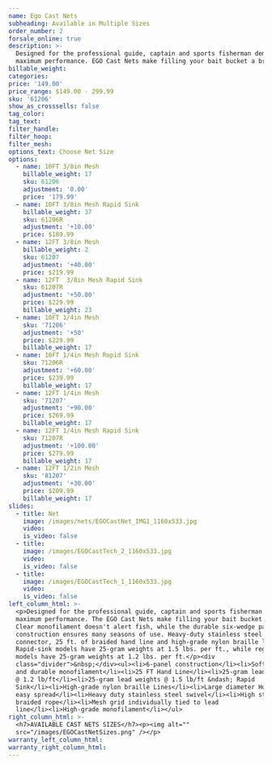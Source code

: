 ```yaml
---
name: Ego Cast Nets
subheading: Available in Multiple Sizes
order_number: 2
forsale_online: true
description: >-
  Designed for the professional guide, captain and sports fisherman demanding
  maximum performance. EGO Cast Nets make filling your bait bucket a breeze.
billable_weight: 
categories:
price: '149.00'
price_range: $149.00 - 299.99
sku: '61206'
show_as_crosssells: false
tag_color:
tag_text:
filter_handle:
filter_hoop:
filter_mesh:
options_text: Choose Net Size
options:
  - name: 10FT 3/8in Mesh
    billable_weight: 17
    sku: 61206
    adjustment: '0.00'
    price: '179.99'
  - name: 10FT 3/8in Mesh Rapid Sink
    billable_weight: 37
    sku: 61206R
    adjustment: '+10.00'
    price: $189.99
  - name: 12FT 3/8in Mesh
    billable_weight: 2
    sku: 61207
    adjustment: '+40.00'
    price: $219.99
  - name: 12FT  3/8in Mesh Rapid Sink
    sku: 61207R
    adjustment: '+50.00'
    price: $229.99
    billable_weight: 23
  - name: 10FT 1/4in Mesh
    sku: '71206'
    adjustment: '+50'
    price: $229.99
    billable_weight: 17
  - name: 10FT 1/4in Mesh Rapid Sink
    sku: 71206R
    adjustment: '+60.00'
    price: $239.99
    billable_weight: 17
  - name: 12FT 1/4in Mesh
    sku: '71207'
    adjustment: '+90.00'
    price: $269.99
    billable_weight: 17
  - name: 12FT 1/4in Mesh Rapid Sink
    sku: 71207R
    adjustment: '+100.00'
    price: $279.99
    billable_weight: 17
  - name: 12FT 1/2in Mesh
    sku: '81207'
    adjustment: '+30.00'
    price: $209.99
    billable_weight: 17
slides:
  - title: Net
    image: /images/nets/EGOCastNet_IMG1_1160x533.jpg
    video:
    is_video: false
  - title:
    image: /images/EGOCastTech_2_1160x533.jpg
    video:
    is_video: false
  - title:
    image: /images/EGOCastTech_1_1160x533.jpg
    video:
    is_video: false
left_column_html: >-
  <p>Designed for the professional guide, captain and sports fisherman demanding
  maximum performance. The EGO Cast Nets make filling your bait bucket a breeze.
  Clear monofilament doesn't alert fish, while the durable six-wedge panel
  construction ensures many seasons of use. Heavy-duty stainless steel swivel
  connector, 25 ft. of braided hand line and high-grade nylon braille lines.
  Rapid-sink models have 25-gram weights at 1.5 lbs. per ft., while regular
  models have 25-gram weights at 1.2 lbs. per ft.</p><div
  class="divider">&nbsp;</div><ul><li>6-panel construction</li><li>Soft, clear
  and durable monofilament</li><li>25 FT Hand Line</li><li>25-gram lead weights
  @ 1.2 lb/ft</li><li>25-gram lead weights @ 1.5 lb/ft &ndash; Rapid
  Sink</li><li>High-grade nylon braille Lines</li><li>Large diameter Horn for
  easy spread</li><li>Heavy duty stainless steel swivel</li><li>High strength
  braided rope</li><li>Mesh grid individually tied to lead
  line</li><li>High-grade monofilament</li></ul>
right_column_html: >-
  <h7>AVAILABLE CAST NETS SIZES</h7><p><img alt=""
  src="/images/EGOCastNetSizes.png" /></p>
warranty_left_column_html:
warranty_right_column_html:
---
```

